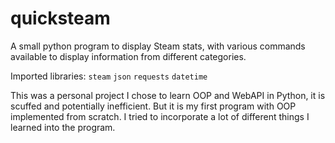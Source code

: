 # quicksteam

A small python program to display Steam stats, with various commands available to display information from different categories.

Imported libraries:
`steam`
`json`
`requests`
`datetime`

This was a personal project I chose to learn OOP and WebAPI in Python, it is scuffed and potentially inefficient. But it is my first program with OOP implemented from scratch. I tried to incorporate a lot of different things I learned into the program.